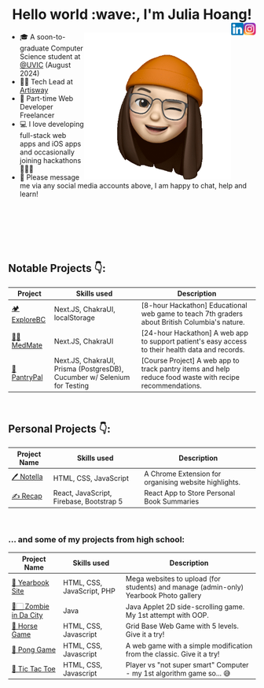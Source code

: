 <div align='center'><h1>Hello world :wave:,  I'm Julia Hoang!
</a><a href="https://www.instagram.com/julia_hoang" target="_blank" rel="nofollow"><img align="right" alt="JuliaHoang's Insta" width="25px" src="https://github.com/julhoang/julhoang/blob/main/social_media_icons/Instagram_icon.png"/></a><a href="https://www.linkedin.com/in/juliahoang/" target="_blank" rel="nofollow"><img align="right" alt="JuliaHoang's LinkedIn" width="25px" src="https://github.com/julhoang/julhoang/blob/main/social_media_icons/linkedin%20icon.png"/></a></h1></div>



<img src='https://github.com/julhoang/julhoang/blob/main/memoji-gif-1.gif' 
     width="300" 
     height="300"
     align='right'>


- 🎓  A soon-to-graduate Computer Science student at <a href="https://www.uvic.ca">@UVIC</a> (August 2024)
- 👩‍💻 Tech Lead at <a href="https://www.artisway.ca">Artisway</a>
- 💼 Part-time Web Developer Freelancer
- 💻 I love developing full-stack web apps and iOS apps and occasionally joining hackathons 🏃‍♀️💨
- 💬 Please message me via any social media accounts above, I am happy to chat, help and learn!

<br />
<br />
<br />
<br />

<!-- start work project section -->

<br />

## Notable Projects 👇:
<table>
  <thead>
    <tr>
      <th>Project</th>
      <th>Skills used</th>
      <th>Description</th>
    </tr>
  </thead>
  <tbody>
    <tr>
      <td><a href='https://github.com/julhoang/wec-2023-neossat'>🏕️ ExploreBC</a></td>
      <td>Next.JS, ChakraUI, localStorage</td>
      <td>[8-hour Hackathon] Educational web game to teach 7th graders about British Columbia's nature.</td>
    </tr>
    <tr>
      <td><a href='https://github.com/julhoang/code_hack_patient_app'>👩‍⚕️ MedMate</a></td>
      <td>Next.JS, ChakraUI</td>
      <td>[24-hour Hackathon] A web app to support patient's easy access to their health data and records.</td>
    </tr>
    <tr>
      <td><a href='https://github.com/julhoang/pantrypal'>🥕 PantryPal</a></td>
      <td>Next.JS, ChakraUI, Prisma (PostgresDB), Cucumber w/ Selenium for Testing</td>
      <td>[Course Project] A web app to track pantry items and help reduce food waste with recipe recommendations.</td>
    </tr>
  </tbody>
</table>

<br />

## Personal Projects 👇:
<table>
  <thead>
    <tr>
      <th>Project Name</th>
      <th>Skills used</th>
      <th>Description</th>
    </tr>
  </thead>
  <tbody>
    <tr>
      <td><a href='https://github.com/julhoang/Notella'>🖊️ Notella</a></td>
      <td>HTML, CSS, JavaScript</td>
      <td>A Chrome Extension for organising website highlights.</td>
    </tr>
    <tr>
      <td><a href='https://julhoang.github.io/recap/'>✍️ Recap</a></td>
      <td>React, JavaScript, Firebase, Bootstrap 5</td>
      <td>React App to Store Personal Book Summaries</td>
    </tr>
  </tbody>
</table>

<br />

### ... and some of my projects from high school:
<table>
  <thead>
    <tr>
      <th>Project Name</th>
      <th>Skills used</th>
      <th>Description</th>
    </tr>
  </thead>
  <tbody>
    <tr>
      <td><a href='https://github.com/julhoang/yearbook_site'>📸 Yearbook Site</a></td>
      <td>HTML, CSS, JavaScript, PHP</td>
      <td>Mega websites to upload (for students) and manage (admin-only) Yearbook Photo gallery</td>
    </tr>
    <tr>
      <td><a href="https://github.com/julhoang/ZombieGame">🧟🏻 Zombie in Da City</a></td>
      <td>Java</td>
      <td>Java Applet 2D side-scrolling game. My 1st attempt with OOP.</td>
    </tr>
    <tr>
      <td><a href="https://julhoang.github.io/exercise10/">🏇 Horse Game</a></td>
      <td>HTML, CSS, Javascript</td>
      <td>Grid Base Web Game with 5 levels. Give it a try!</td>
    </tr>  
    <tr>
      <td><a href="https://julhoang.github.io/exercise9/">🏓 Pong Game</a></td>
      <td>HTML, CSS, Javascript</td>
      <td>A web game with a simple modification from the classic. Give it a try!</td>
    </tr>
    <tr>
      <td><a href='https://julhoang.github.io/exercise8/'>🏁 Tic Tac Toe</a></td>
      <td>HTML, CSS, Javascript</td>
      <td>Player vs "not super smart" Computer - my 1st algorithm game so... 😅</td>
    </tr>
  </tbody>
</table>
<br />
<br />





